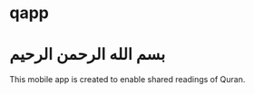 # qapp
بسم الله الرحمن الرحیم
======================
This mobile app is created to enable shared readings of Quran.